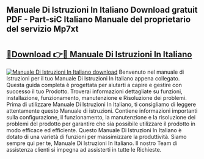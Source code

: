 ## Manuale Di Istruzioni In Italiano Download gratuit PDF - Part-siC Italiano Manuale del proprietario del servizio Mp7xt

# <h2><a href="http://dfa9qcb.blite.top/?on=Manuale+Di+Istruzioni+In+Italiano">🔗Download 👉🔴 Manuale Di Istruzioni In Italiano</a></h2>

[![Manuale Di Istruzioni In Italiano download](https://i.imgur.com/lujVjoI.png)](http://dfa9qcb.blite.top/?on=Manuale+Di+Istruzioni+In+Italiano)
Benvenuto nel manuale di Istruzioni per il tuo Manuale Di Istruzioni In Italiano appena collegato. Questa guida completa è progettata per aiutarti a capire e gestire con successo il tuo Prodotto. Troverai informazioni dettagliate su funzioni, installazione, funzionamento, manutenzione e Risoluzione dei problemi. Prima di utilizzare Manuale Di Istruzioni In Italiano, ti consigliamo di leggere attentamente questo Manuale di istruzioni. Contiene informazioni importanti sulla configurazione, il funzionamento, la manutenzione e la risoluzione dei problemi del prodotto per garantire che sia possibile utilizzare il prodotto in modo efficace ed efficiente. Questo Manuale Di Istruzioni In Italiano è dotato di una varietà di funzioni per massimizzare la produttività. Siamo sempre qui per te, Manuale Di Istruzioni In Italiano. Il nostro Team di assistenza clienti si impegna ad assisterti in tutte le Richieste.
